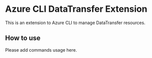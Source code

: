# Azure CLI DataTransfer Extension #
This is an extension to Azure CLI to manage DataTransfer resources.

## How to use ##
Please add commands usage here.